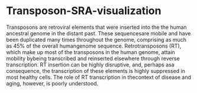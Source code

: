 # Transposon-SRA-visualization

Transposons are retroviral elements that were inserted into the the human ancestral genome in the distant past. These sequencesare mobile and have been duplicated many times throughout the genome, comprising as much as 45% of the overall humangenome sequence. Retrotransposons (RT), which make up most of the transposons in the human genome, attain mobility bybeing transcribed and reinserted elsewhere through reverse transcription. RT insertion can be highly disruptive, and, perhaps asa consequence, the transcription of these elements is highly suppressed in most healthy cells. The role of RT transcription in thecontext of disease and aging, however, is poorly understood.
